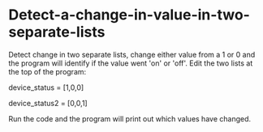 # Detect-a-change-in-value-in-two-separate-lists
Detect  change in two separate lists, change either value from a 1 or 0 and the program will identify if the value went 'on' or 'off'.  Edit the two lists at the top of the program:

device_status = [1,0,0] 

device_status2 = [0,0,1]

Run the code and the program will print out which values have changed.

